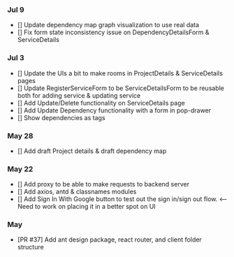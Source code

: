 <!-- add PR # and description -->
### Jul 9
- [] Update dependency map graph visualization to use real data
- [] Fix form state inconsistency issue on DependencyDetailsForm & ServiceDetails
### Jul 3
- [] Update the UIs a bit to make rooms in ProjectDetails & ServiceDetails pages
- [] Update RegisterServiceForm to be ServiceDetailsForm to be reusable both for adding service & updating service
- [] Add Update/Delete functionality on ServiceDetails page
- [] Add Update Dependency functionality with a form in pop-drawer
- [] Show dependencies as tags
### May 28
- [] Add draft Project details & draft dependency map
### May 22
- [] Add proxy to be able to make requests to backend server
- [] Add axios, antd & classnames modules
- [] Add Sign In With Google button to test out the sign in/sign out flow. <-- Need to work on placing it in a better spot on UI
### May
- [PR #37] Add ant design package, react router, and client folder structure


